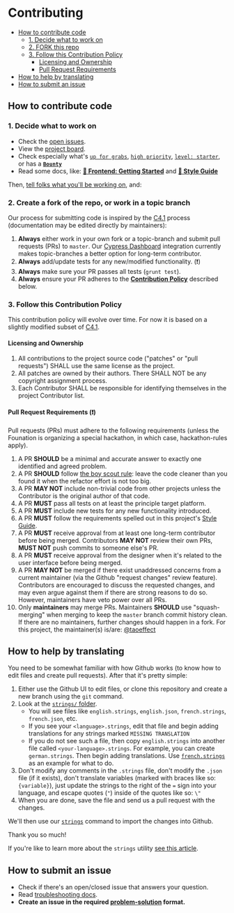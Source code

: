 # Contributing

- [How to contribute code](#how-to-contribute-code)
    - [1. Decide what to work on](#1-decide-what-to-work-on)
    - [2. FORK this repo](#2-fork-this-repo)
    - [3. Follow this Contribution Policy](#3-follow-this-contribution-policy)
        - [Licensing and Ownership](#licensing-and-ownership)
        - [Pull Request Requirements](#pull-request-requirements)
- [How to help by translating](#how-to-help-by-translating)
- [How to submit an issue](#how-to-submit-an-issue)

## How to contribute code

### 1. Decide what to work on

- Check the [open issues](https://github.com/okTurtles/group-income/issues).
- View the [project board](https://github.com/okTurtles/group-income/projects).
- Check especially what's [`up for grabs`](../../labels/Note%3AUp-for-grabs), [`high priority`](../../labels/Priority%3AHigh), [`level: starter`](../../labels/Level%3AStarter), or has a **[`Bounty`](https://github.com/okTurtles/group-income/issues?q=is%3Aopen+is%3Aissue+label%3ANote%3ABounty)**
- Read some docs, like: __[:book: Frontend: Getting Started](docs/Getting-Started-frontend.md)__ and  __[:book: Style Guide](docs/Style-Guide.md)__

Then, [tell folks what you'll be working on](https://join.slack.com/t/okturtles/shared_invite/zt-10jmpfgxj-tXQ1MKW7t8qqdyY6fB7uyQ), and:

### 2. Create a fork of the repo, or work in a topic branch

Our process for submitting code is inspired by the [C4.1](http://hintjens.com/blog:93) process (documentation may be edited directly by maintainers):

1. **Always** either work in your own fork or a topic-branch and submit pull requests (PRs) to `master`. Our [Cypress Dashboard](https://dashboard.cypress.io/) integration currently makes topic-branches a better option for long-term contributor.
2. **Always** add/update tests for any new/modified functionality. (:exclamation:)
3. **Always** make sure your PR passes all tests (`grunt test`).
4. **Always** ensure your PR adheres to the **[Contribution Policy](#contribution-policy)** described below.

### 3. Follow this Contribution Policy

This contribution policy will evolve over time. For now it is based on a slightly modified subset of [C4.1](https://rfc.zeromq.org/spec:42/C4/).

#### Licensing and Ownership

1. All contributions to the project source code ("patches" or "pull requests") SHALL use the same license as the project.
2. All patches are owned by their authors. There SHALL NOT be any copyright assignment process.
3. Each Contributor SHALL be responsible for identifying themselves in the project Contributor list.

#### Pull Request Requirements (❗️)

Pull requests (PRs) must adhere to the following requirements (unless the Founation is organizing a special hackathon, in which case, hackathon-rules apply).

1. A PR **SHOULD** be a minimal and accurate answer to exactly one identified and agreed problem.
2. A PR **SHOULD** follow [the boy scout rule](https://github.com/okTurtles/group-income/issues/383#issuecomment-383381863): leave the code cleaner than you found it when the refactor effort is not too big.
3. A PR **MAY NOT** include non-trivial code from other projects unless the Contributor is the original author of that code.
4. A PR **MUST** pass all tests on at least the principle target platform.
5. A PR **MUST** include new tests for any new functionality introduced.
6. A PR **MUST** follow the requirements spelled out in this project's [Style Guide](docs/Style-Guide.md).
7. A PR **MUST** receive approval from at least one long-term contributor before being merged. Contributors **MAY NOT** review their own PRs, **MUST NOT** push commits to someone else's PR.
8. A PR **MUST** receive approval from the designer when it's related to the user interface before being merged.
9. A PR **MAY NOT** be merged if there exist unaddressed concerns from a current maintainer (via the Github "request changes" review feature). Contributors are encouraged to discuss the requested changes, and may even argue against them if there are strong reasons to do so. However, maintainers have veto power over all PRs.
10. Only **maintainers** may merge PRs. Maintainers **SHOULD** use "squash-merging" when merging to keep the `master` branch commit history clean. If there are no maintainers, further changes should happen in a fork. For this project, the maintainer(s) is/are: [@taoeffect](https://github.com/taoeffect)

## How to help by translating

You need to be somewhat familiar with how Github works (to know how to edit files and create pull requests). After that it's pretty simple:

1. Either use the Github UI to edit files, or clone this repository and create a new branch using the `git` command.
2. Look at the [`strings/` folder](https://github.com/okTurtles/group-income/tree/master/strings).
    - You will see files like `english.strings`, `english.json`, `french.strings`, `french.json`, etc.
    - If you see your `<language>.strings`, edit that file and begin adding translations for any strings marked `MISSING TRANSLATION`
    - If you do not see such a file, then copy `english.strings` into another file called `<your-language>.strings`. For example, you can create `german.strings`. Then begin adding translations. Use [`french.strings`](https://github.com/okTurtles/group-income/blob/master/strings/french.strings) as an example for what to do.
3. Don't modify any comments in the `.strings` file, don't modify the `.json` file (if it exists), don't translate variables (marked with braces like so: `{variable}`), just update the strings to the right of the `=` sign into your language, and escape quotes (`"`) inside of the quotes like so: `\"`
4. When you are done, save the file and send us a pull request with the changes.

We'll then use our [`strings`](https://github.com/okTurtles/strings) command to import the changes into Github.

Thank you so much!

If you're like to learn more about the `strings` utility [see this article](https://github.com/okTurtles/strings/blob/master/README.md#help-translate-a-language).

## How to submit an issue

- Check if there's an open/closed issue that answers your question.
- Read [troubleshooting docs](docs/Troubleshooting.md).
- **Create an issue in the required [problem-solution](ISSUE_TEMPLATE.md) format.**
